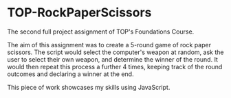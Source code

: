 # TOP-RockPaperScissors
The second full project assignment of TOP's Foundations Course.

The aim of this assignment was to create a 5-round game of rock paper scissors. The script would select the computer's weapon at random, ask the user to select their own weapon, and determine the winner of the round. It would then repeat this process a further 4 times, keeping track of the round outcomes and declaring a winner at the end.

This piece of work showcases my skills using JavaScript.

